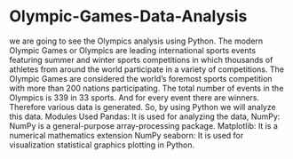 # Olympic-Games-Data-Analysis

we are going to see the Olympics analysis using Python. The modern Olympic Games or Olympics are leading international sports events featuring summer and winter sports competitions in which thousands of athletes from around the world participate in a variety of competitions. The Olympic Games are considered the world’s foremost sports competition with more than 200 nations participating.  The total number of events in the Olympics is 339 in 33 sports. And for every event there are winners. Therefore various data is generated. So, by using Python we will analyze this data. 
Modules Used Pandas: It is used for analyzing the data, 
NumPy: NumPy is a general-purpose array-processing package. 
Matplotlib: It is a numerical mathematics extension NumPy 
seaborn: It is used for visualization statistical graphics plotting in Python.
